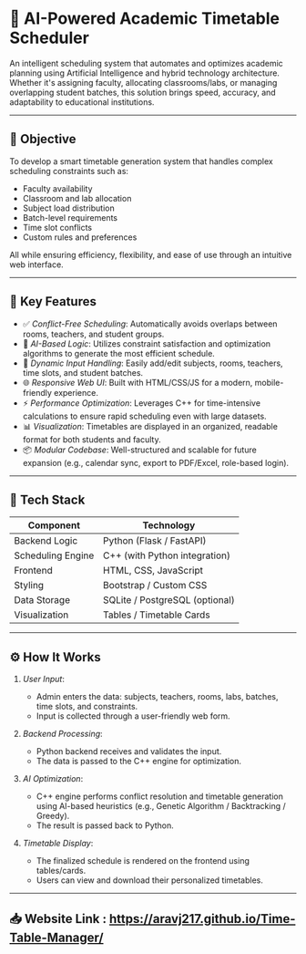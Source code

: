# 🧠 AI-Powered Academic Timetable Scheduler

An intelligent scheduling system that automates and optimizes academic planning using Artificial Intelligence and hybrid technology architecture. Whether it's assigning faculty, allocating classrooms/labs, or managing overlapping student batches, this solution brings speed, accuracy, and adaptability to educational institutions.

---

## 🎯 Objective

To develop a smart timetable generation system that handles complex scheduling constraints such as:

- Faculty availability
- Classroom and lab allocation
- Subject load distribution
- Batch-level requirements
- Time slot conflicts
- Custom rules and preferences

All while ensuring efficiency, flexibility, and ease of use through an intuitive web interface.

---

## 🚀 Key Features

- ✅ *Conflict-Free Scheduling*: Automatically avoids overlaps between rooms, teachers, and student groups.
- 🧠 *AI-Based Logic*: Utilizes constraint satisfaction and optimization algorithms to generate the most efficient schedule.
- 🔁 *Dynamic Input Handling*: Easily add/edit subjects, rooms, teachers, time slots, and student batches.
- 🌐 *Responsive Web UI*: Built with HTML/CSS/JS for a modern, mobile-friendly experience.
- ⚡ *Performance Optimization*: Leverages C++ for time-intensive calculations to ensure rapid scheduling even with large datasets.
- 📊 *Visualization*: Timetables are displayed in an organized, readable format for both students and faculty.
- 📦 *Modular Codebase*: Well-structured and scalable for future expansion (e.g., calendar sync, export to PDF/Excel, role-based login).

---

## 🧰 Tech Stack

| Component        | Technology                       |
|------------------|----------------------------------|
| Backend Logic    | Python (Flask / FastAPI)         |
| Scheduling Engine| C++ (with Python integration)    |
| Frontend         | HTML, CSS, JavaScript            |
| Styling          | Bootstrap / Custom CSS           |
| Data Storage     | SQLite / PostgreSQL (optional)   |
| Visualization    | Tables / Timetable Cards         |

---

## ⚙ How It Works

1. *User Input*:
   - Admin enters the data: subjects, teachers, rooms, labs, batches, time slots, and constraints.
   - Input is collected through a user-friendly web form.

2. *Backend Processing*:
   - Python backend receives and validates the input.
   - The data is passed to the C++ engine for optimization.

3. *AI Optimization*:
   - C++ engine performs conflict resolution and timetable generation using AI-based heuristics (e.g., Genetic Algorithm / Backtracking / Greedy).
   - The result is passed back to Python.

4. *Timetable Display*:
   - The finalized schedule is rendered on the frontend using tables/cards.
   - Users can view and download their personalized timetables.

---

## 📥 Website Link : https://aravj217.github.io/Time-Table-Manager/
